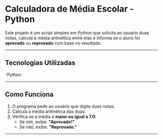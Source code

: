 # Calculadora de Média Escolar - Python

Este projeto é um script simples em Python que solicita ao usuário duas notas, calcula a média aritmética entre elas e informa se o aluno foi **aprovado** ou **reprovado** com base no resultado.

---

## Tecnologias Utilizadas

-Python

---

## Como Funciona

1. O programa pede ao usuário que digite duas notas.
2. Calcula a média aritmética das duas.
3. Verifica se a média é **maior ou igual a 7.0**:
   - Se sim, exibe: **"Aprovado!"**
   - Se não, exibe: **"Reprovado."**

---
